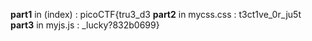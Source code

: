 **part1** in (index) : picoCTF{tru3_d3
**part2** in mycss.css : t3ct1ve_0r_ju5t
**part3** in myjs.js : _lucky?832b0699}
